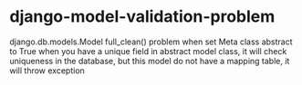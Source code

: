 # django-model-validation-problem
django.db.models.Model full_clean() problem when set Meta class abstract to True when you have a unique field in abstract model class, it will check uniqueness in the database, but this model do not have a mapping table, it will throw exception
